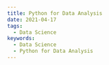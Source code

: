 ```yaml
---
title: Python for Data Analysis
date: 2021-04-17
tags:
  - Data Science
keywords:
  - Data Science
  - Python for Data Analysis
---
```

